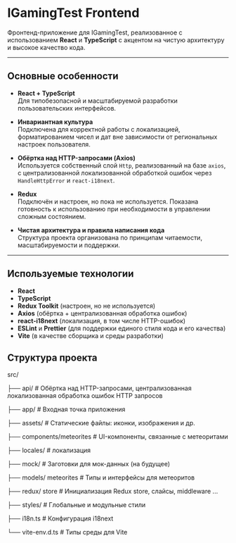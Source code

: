 # IGamingTest Frontend

Фронтенд-приложение для IGamingTest, реализованное с использованием **React** и **TypeScript** с акцентом на чистую архитектуру и высокое качество кода.

---

## Основные особенности


- **React + TypeScript**  
  Для типобезопасной и масштабируемой разработки пользовательских интерфейсов.

- **Инвариантная культура**  
  Подключена для корректной работы с локализацией, форматированием чисел и дат вне зависимости от региональных настроек пользователя.

- **Обёртка над HTTP-запросами (Axios)**  
  Используется собственный слой `Http`, реализованный на базе `axios`, с централизованной локализованной обработкой ошибок через `HandleHttpError` и `react-i18next`.

- **Redux**  
  Подключён и настроен, но пока не используется. Показана готовность к использованию при необходимости в управлении сложным состоянием.

- **Чистая архитектура и правила написания кода**  
  Структура проекта организована по принципам читаемости, масштабируемости и поддержки.

---

## Используемые технологии

- **React**
- **TypeScript**
- **Redux Toolkit** (настроен, но не используется)
- **Axios** (обёртка + централизованная обработка ошибок)
- **react-i18next** (локализация, в том числе HTTP-ошибок)
- **ESLint** и **Prettier** (для поддержки единого стиля кода и его качества)
- **Vite** (в качестве сборщика и среды разработки)

## Структура проекта

src/

├── api/                     # Обёртка над HTTP-запросами, централизованная локализованная обработка ошибок HTTP запросов
                              
├── app/                     # Входная точка приложения

├── assets/                  # Статические файлы: иконки, изображения и др.

├── components/meteorites    # UI-компоненты, связанные с метеоритами

├── locales/                 # локализация

├── mock/                    # Заготовки для мок-данных (на будущее)

├── models/  meteorites      # Типы и интерфейсы для метеоритов        

├── redux/ store             # Инициализация Redux store, слайсы, middleware ...

├── styles/                  # Глобальные и модульные стили

├── i18n.ts                  # Конфигурация i18next

└── vite-env.d.ts            # Типы среды для Vite
